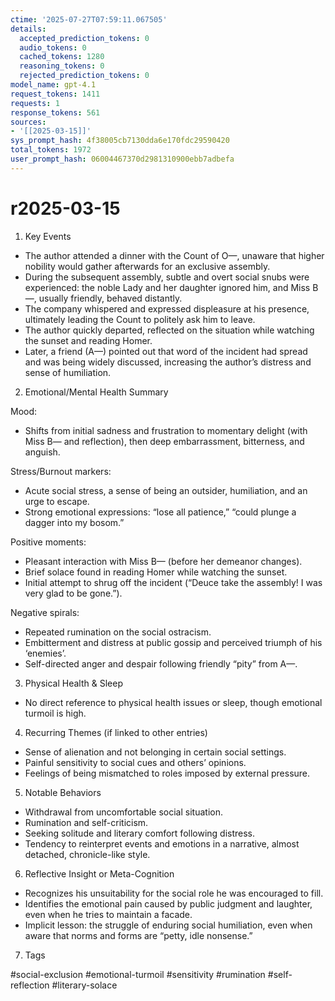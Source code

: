 ```yaml
---
ctime: '2025-07-27T07:59:11.067505'
details:
  accepted_prediction_tokens: 0
  audio_tokens: 0
  cached_tokens: 1280
  reasoning_tokens: 0
  rejected_prediction_tokens: 0
model_name: gpt-4.1
request_tokens: 1411
requests: 1
response_tokens: 561
sources:
- '[[2025-03-15]]'
sys_prompt_hash: 4f38005cb7130dda6e170fdc29590420
total_tokens: 1972
user_prompt_hash: 06004467370d2981310900ebb7adbefa
---
```

# r2025-03-15

1. Key Events

- The author attended a dinner with the Count of O—, unaware that higher nobility would gather afterwards for an exclusive assembly.
- During the subsequent assembly, subtle and overt social snubs were experienced: the noble Lady and her daughter ignored him, and Miss B—, usually friendly, behaved distantly.
- The company whispered and expressed displeasure at his presence, ultimately leading the Count to politely ask him to leave.
- The author quickly departed, reflected on the situation while watching the sunset and reading Homer.
- Later, a friend (A—) pointed out that word of the incident had spread and was being widely discussed, increasing the author’s distress and sense of humiliation.

2. Emotional/Mental Health Summary

Mood:
- Shifts from initial sadness and frustration to momentary delight (with Miss B— and reflection), then deep embarrassment, bitterness, and anguish.

Stress/Burnout markers:
- Acute social stress, a sense of being an outsider, humiliation, and an urge to escape.
- Strong emotional expressions: “lose all patience,” “could plunge a dagger into my bosom.”

Positive moments:
- Pleasant interaction with Miss B— (before her demeanor changes).
- Brief solace found in reading Homer while watching the sunset.
- Initial attempt to shrug off the incident (“Deuce take the assembly! I was very glad to be gone.”).

Negative spirals:
- Repeated rumination on the social ostracism.
- Embitterment and distress at public gossip and perceived triumph of his ‘enemies’.
- Self-directed anger and despair following friendly “pity” from A—.

3. Physical Health & Sleep
- No direct reference to physical health issues or sleep, though emotional turmoil is high.

4. Recurring Themes (if linked to other entries)
- Sense of alienation and not belonging in certain social settings.
- Painful sensitivity to social cues and others’ opinions.
- Feelings of being mismatched to roles imposed by external pressure.

5. Notable Behaviors

- Withdrawal from uncomfortable social situation.
- Rumination and self-criticism.
- Seeking solitude and literary comfort following distress.
- Tendency to reinterpret events and emotions in a narrative, almost detached, chronicle-like style.

6. Reflective Insight or Meta-Cognition

- Recognizes his unsuitability for the social role he was encouraged to fill.
- Identifies the emotional pain caused by public judgment and laughter, even when he tries to maintain a facade.
- Implicit lesson: the struggle of enduring social humiliation, even when aware that norms and forms are “petty, idle nonsense.”

7. Tags

#social-exclusion #emotional-turmoil #sensitivity #rumination #self-reflection #literary-solace